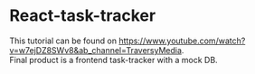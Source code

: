 # React-task-tracker

This tutorial can be found on https://www.youtube.com/watch?v=w7ejDZ8SWv8&ab_channel=TraversyMedia.  
Final product is a frontend task-tracker with a mock DB.
